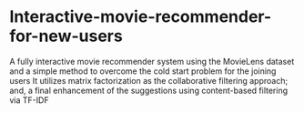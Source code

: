 # Interactive-movie-recommender-for-new-users

A fully interactive movie recommender system using the MovieLens dataset and a simple method to overcome the cold start problem for the joining users
It utilizes matrix factorization as the collaborative filtering approach; and, a final enhancement of the suggestions using content-based filtering via TF-IDF
